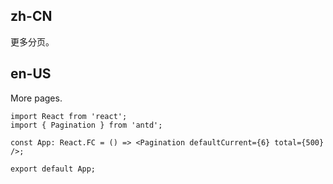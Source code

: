 ## zh-CN

更多分页。

## en-US

More pages.
```tsx
import React from 'react';
import { Pagination } from 'antd';

const App: React.FC = () => <Pagination defaultCurrent={6} total={500} />;

export default App;
```
